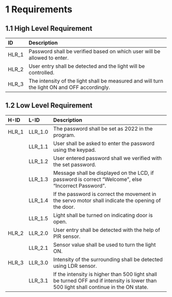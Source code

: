 # 1	Requirements
## 1.1	High Level Requirement
|ID|	Description|
|:-|:-|
|HLR_1|	Password shall be verified based on which user will be allowed to enter.|
|HLR_2|User entry shall be detected and the light will be controlled. |
|HLR_3|	The intensity of the light shall be measured and will turn the light ON and OFF accordingly.|

## 1.2 Low Level Requirement
|H-ID|	L-ID|	Description|
|:-|:-|:-|
|HLR_1	|LLR_1.0|	The password shall be set as 2022 in the program.|
|	|LLR_1.1|User shall be asked to enter the password using the keypad.|
|	|LLR_1.2|	User entered password shall we verified with the set password.|
|	|LLR_1.3|	Message shall be displayed on the LCD, if password is correct “Welcome”, else “Incorrect Password”. |   
|	|LLR_1.4|	If the password is correct the movement in the servo motor shall indicate the opening of the door.|
| |LLR_1.5|Light shall be turned on indicating door is open.|
|HLR_2	|LLR_2.0|	User entry shall be detected with the help of PIR sensor.|
|	|LLR_2.1|	Sensor value shall be used to turn the light ON.|
|HLR_3	|LLR_3.0|	Intensity of the surrounding shall be detected using LDR sensor.|
|	|LLR_3.1|	If the intensity is higher than 500 light shall be turned OFF and if intensity is lower than 500 light shall continue in the ON state.|
